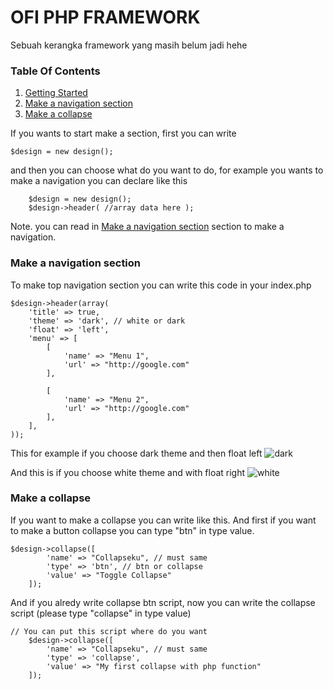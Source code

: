 # OFI PHP FRAMEWORK

Sebuah kerangka framework yang masih belum jadi hehe

<h3>Table Of Contents</h3>
<ol>
  <li> <a href="#gettingStarted">Getting Started</a> </li>
  <li> <a href="#navigation">Make a navigation section</a> </li>
	<li> <a href="#makecollapse">Make a collapse</a> </li>
</ol>

<div id="gettingStarted">
   If you wants to start make a section, first you can write 
        
	$design = new design();
	
   and then you can choose what do you want to do, for example you wants to make a navigation you can declare like this
   
        $design = new design();
        $design->header( //array data here );
	
   Note. you can read in <a href="#navigation">Make a navigation section</a> section to make a navigation.
   
</div>

<div id="navigation">
	<h3>Make a navigation section</h3>
	To make top navigation section you can write this code in your index.php
	
    $design->header(array(
        'title' => true,
        'theme' => 'dark', // white or dark
        'float' => 'left',
        'menu' => [
            [
                'name' => "Menu 1",
                'url' => "http://google.com"
            ],

            [
                'name' => "Menu 2",
                'url' => "http://google.com"
            ],
        ],        
    ));
 
This for example if you choose dark theme and then float left
![dark](https://user-images.githubusercontent.com/43981051/76418705-ad001580-63d1-11ea-887f-053806d1210d.png)

And this is if you choose white theme and with float right
![white](https://user-images.githubusercontent.com/43981051/76419132-71b21680-63d2-11ea-8538-fba5cceb2b42.png)

</div>

<div id="makecollapse">
	<h3>Make a collapse </h3>
	If you want to make a collapse you can write like this. And first if you want to make a button collapse you can type "btn" in type value.
	
	$design->collapse([
        	'name' => "Collapseku", // must same
        	'type' => 'btn', // btn or collapse
        	'value' => "Toggle Collapse"
    	]);

And if you alredy write collapse btn script, now you can write the collapse script (please type "collapse" in type value)

	// You can put this script where do you want
    	$design->collapse([
        	'name' => "Collapseku", // must same
        	'type' => 'collapse',
        	'value' => "My first collapse with php function"
    	]);
</div>
